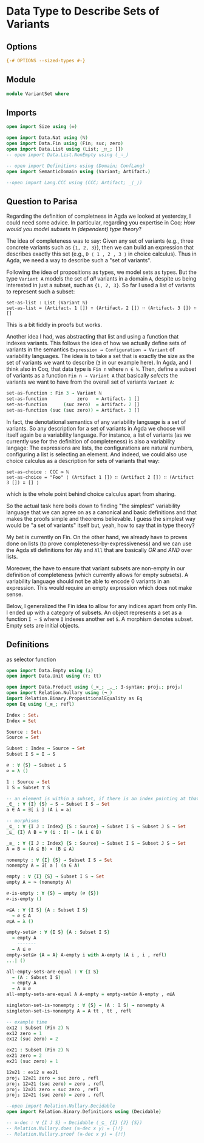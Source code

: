# Data Type to Describe Sets of Variants

## Options

```agda
{-# OPTIONS --sized-types #-}
```

## Module

```agda
module VariantSet where
```

## Imports

```agda
open import Size using (∞)

open import Data.Nat using (ℕ)
open import Data.Fin using (Fin; suc; zero)
open import Data.List using (List; _∷_; [])
-- open import Data.List.NonEmpty using (_∷_)

-- open import Definitions using (Domain; ConfLang)
open import SemanticDomain using (Variant; Artifactᵥ)

--open import Lang.CCC using (CCC; Artifact; _⟨_⟩)
```

## Question to Parisa

Regarding the definition of completness in Agda we looked at yesterday, I could need some advice. In particular, regarding you expertise in Coq: _How would you model subsets in (dependent) type theory_?

The idea of completeness was to say: Given any set of variants (e.g., three concrete variants such as `{1, 2, 3}`), then we can build an expression that describes exactly this set (e.g., `D ⟨ 1 , 2 , 3 ⟩` in choice calculus). Thus in Agda, we need a way to describe such a "set of variants".

Following the idea of propositions as types, we model sets as types. But the type `Variant A` models the set of _all_ variants in a domain `A`, despite us being interested in just a subset, such as `{1, 2, 3}`. So far I used a list of variants to represent such a subset:
```text
set-as-list : List (Variant ℕ)
set-as-list = (Artifactᵥ 1 []) ∷ (Artifactᵥ 2 []) ∷ (Artifactᵥ 3 []) ∷ []
```
This is a bit fiddly in proofs but works.

Another idea I had, was abstracting that list and using a function that indexes variants. This follows the idea of how we actually define sets of variants in the semantics `Expression → Configuration → Variant` of variability languages. The idea is to take a set that is exactly the size as the set of variants we want to describe (`3` in our example here). In Agda, and I think also in Coq, that data type is `Fin n` where `n ∈ ℕ`. Then, define a subset of variants as a function `Fin n → Variant A` that basically _selects_ the variants we want to have from the overall set of variants `Variant A`:
```agda
set-as-function : Fin 3 → Variant ℕ
set-as-function           zero   = Artifactᵥ 1 []
set-as-function      (suc zero)  = Artifactᵥ 2 []
set-as-function (suc (suc zero)) = Artifactᵥ 3 []
```

In fact, the denotational semantics of any variability language is a set of variants. So any description for a set of variants in Agda we choose will itself again be a variability language. For instance, a list of variants (as we currently use for the definition of completeness) is also a variability langage: The expressions are lists, the configurations are natural numbers, configuring a list is selecting an element. And indeed, we could also use choice calculus as a description for sets of variants that way:
```text
set-as-choice : CCC ∞ ℕ
set-as-choice = "Foo" ⟨ (Artifact 1 []) ∷ (Artifact 2 []) ∷ (Artifact 3 []) ∷ [] ⟩
```
which is the whole point behind choice calculus apart from sharing.

So the actual task here boils down to finding "the simplest" variability language that we can agree on as a canonical and basic definitions and that makes the proofs simple and theorems believable. I guess the simplest way would be "a set of variants" itself but, yeah, how to say that in type theory?

My bet is currently on Fin. On the other hand, we already have to proves done on lists (to prove completeness-by-expressiveness) and we can use the Agda stl definitions for `ANy` and `All` that are basically _OR_ and _AND_ over lists.

Moreover, the have to ensure that variant subsets are non-empty in our definition of completeness (which currently allows for empty subsets). A variability language should not be able to encode 0 variants in an expression. This would require an empty expression which does not make sense.

Below, I generalized the Fin idea to allow for any indices apart from only Fin.
I ended up with a category of subsets.
An object represents a set as a function `I → S` where `I` indexes another set `S`.
A morphism denotes subset.
Empty sets are initial objects.

## Definitions

as selector function
```agda
open import Data.Empty using (⊥)
open import Data.Unit using (⊤; tt)

open import Data.Product using (_×_; _,_; ∃-syntax; proj₁; proj₂)
open import Relation.Nullary using (¬_)
import Relation.Binary.PropositionalEquality as Eq
open Eq using (_≡_; refl)

Index : Set₁
Index = Set

Source : Set₁
Source = Set

Subset : Index → Source → Set
Subset I S = I → S

∅ : ∀ {S} → Subset ⊥ S
∅ = λ ()

𝟙 : Source → Set
𝟙 S = Subset ⊤ S

-- an element is within a subset, if there is an index pointing at that element
_∈_ : ∀ {I} {S} → S → Subset I S → Set
a ∈ A = ∃[ i ] (A i ≡ a)

-- morphisms
_⊆_ : ∀ {I J : Index} {S : Source} → Subset I S → Subset J S → Set
_⊆_ {I} A B = ∀ (i : I) → (A i ∈ B)

_≅_ : ∀ {I J : Index} {S : Source} → Subset I S → Subset J S → Set
A ≅ B = (A ⊆ B) × (B ⊆ A)

nonempty : ∀ {I} {S} → Subset I S → Set
nonempty A = ∃[ a ] (a ∈ A)

empty : ∀ {I} {S} → Subset I S → Set
empty A = ¬ (nonempty A)

∅-is-empty : ∀ {S} → empty (∅ {S})
∅-is-empty ()

∅⊆A : ∀ {I S} {A : Subset I S}
  → ∅ ⊆ A
∅⊆A = λ ()

empty-set⊆∅ : ∀ {I S} {A : Subset I S}
  → empty A
    -------
  → A ⊆ ∅
empty-set⊆∅ {A = A} A-empty i with A-empty (A i , i , refl)
...| ()

all-empty-sets-are-equal : ∀ {I S}
  → (A : Subset I S)
  → empty A
  → A ≅ ∅
all-empty-sets-are-equal A A-empty = empty-set⊆∅ A-empty , ∅⊆A

singleton-set-is-nonempty : ∀ {S} → (A : 𝟙 S) → nonempty A
singleton-set-is-nonempty A = A tt , tt , refl

-- example time
ex12 : Subset (Fin 2) ℕ
ex12 zero = 1
ex12 (suc zero) = 2

ex21 : Subset (Fin 2) ℕ
ex21 zero = 2
ex21 (suc zero) = 1

12≅21 : ex12 ≅ ex21
proj₁ 12≅21 zero = suc zero , refl
proj₁ 12≅21 (suc zero) = zero , refl
proj₂ 12≅21 zero = suc zero , refl
proj₂ 12≅21 (suc zero) = zero , refl
```

```agda
--open import Relation.Nullary.Decidable
open import Relation.Binary.Definitions using (Decidable)

-- ≅-dec : ∀ {I J S} → Decidable (_⊆_ {I} {J} {S})
-- Relation.Nullary.does (≅-dec x y) = {!!}
-- Relation.Nullary.proof (≅-dec x y) = {!!}

```
